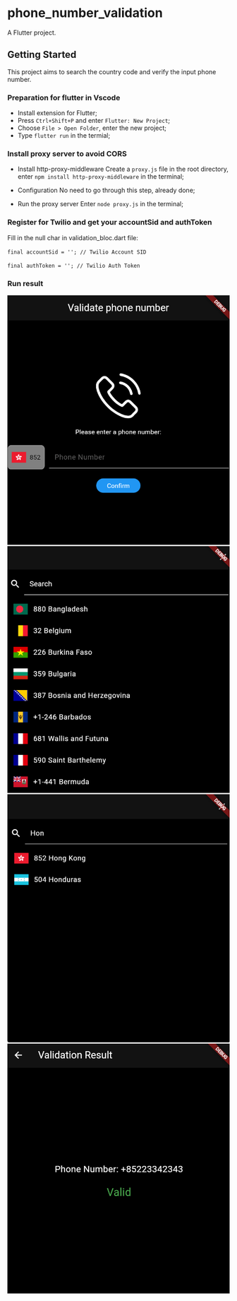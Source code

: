 
# phone_number_validation

A Flutter project.

## Getting Started

This project aims to search the country code and verify the input phone number.

### Preparation for flutter in Vscode
- Install extension for Flutter;
- Press `Ctrl+Shift+P` and enter `Flutter: New Project`;
- Choose `File > Open Folder`, enter the new project;
- Type `flutter run` in the termial;


### Install proxy server to avoid CORS
- Install http-proxy-middleware
Create a `proxy.js` file in the root directory, enter `npm install http-proxy-middleware` in the terminal;

- Configuration
No need to go through this step, already done;

- Run the proxy server
Enter `node proxy.js` in the terminal;

### Register for Twilio and get your accountSid and authToken
Fill in the null char in validation_bloc.dart file:

`final accountSid = ''; // Twilio Account SID`

`final authToken = ''; // Twilio Auth Token`

### Run result
![Pict](./showPict/1.png "1")
![Pict](./showPict/2.png "1")
![Pict](./showPict/3.png "1")
![Pict](./showPict/4.png "1")

